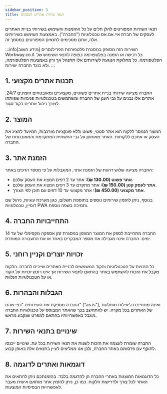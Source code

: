 ```yaml
---
sidebar_position: 3
title: תנאי שירות אתרים לעסקים
---
```


תנאי השירות המפורטים להלן חלים על כל ההזמנות והשימוש בשירותי בניית האתרים לעסקים של חברת איי.אמ.אס טכנולוגיות ("החברה"). באמצעות השימוש בשירותים אלה, אתם מסכימים לתנאים המפורטים במסמך זה.

:::info[מידע חשוב]
השירות הזה מסופק במסגרת פלטפורמת הפרילנסרים Workway.co.il. כל רכישה או הזמנה בפלטפורמה כפופה לתנאי השימוש של הפלטפורמה. כל מחלוקת הנוגעת לשירותים אלו תתנהל אך ורק באמצעות הפלטפורמה, ולא כנגד החברה ישירות.
:::

## 1. תכנות אתרים מקצועי
החברה מציעה שירותי בניית אתרים פשוטים, מקצועיים ומאובטחים הזמינים 24/7. אתרים אלו נבנים על גבי הענן של החברה ומשתמשים בטכנולוגיות פנימיות שפותחו לצורך ניהול אתרים בקוד סגור.

## 2. המוצר
המוצר הנמסר ללקוח הוא אתר סטטי, פשוט וללא פונקציות מורכבות, המיועד להציג את העסק או אתכם ללקוחות. האתר מאוחסן על גבי התשתית המתקדמת והמאובטחת של החברה.

## 3. הזמנת אתר
החברה מציעה שלוש דרגות של הזמנת אתר, המוגבלות על פי מספר הדפים באתר:
- **אתר פשוט (130.00 ₪):** אתר עד 2 דפים המציג את העסק שלכם.
- **אתר לעסק קטן (150.00 ₪):** אתר מתקדם עד 3 דפים המציג את העסק שלכם.
- **אתר מקצועי (450.00 ₪):** אתר מקצועי עד 10 דפים עם תוכן לפי הצורך.

בנוסף, ניתן להזמין שירותים נוספים בתוספת תשלום, כגון מערכת עוגיות, ניהול שם דומיין, טכנולוגיות PWA ותמיכה בשפה נוספת.

## 4. התחייבויות החברה
החברה מתחייבת לספק את המוצר המוזמן במסגרת זמן אספקה מקסימלי של עד 14 ימים. 
החברה אינה מגבילה את מספר המבקרים באתר או את התעבורה המותרת.

## 5. זכויות יוצרים וקניין רוחני
כל הזכויות על הטכנולוגיות והקוד המשמשים לבניית האתרים שייכים לחברה. הלקוח מקבל את הזכות להשתמש באתר בהתאם לתנאי השירות אך אינו רוכש זכויות על הקוד או על הטכנולוגיות הנלוות.

## 6. הגבלות והבהרות
החברה מספקת את השירותים "כפי שהם" ("as is"), ואינה מתחייבת ליעילות מוחלטת של האתרים בכל מקרה. יש להתחשב בכך שהאתר המבוסס על טכנולוגיות החברה מוגבל באפשרויותיו בהתאם למפרט שנקבע מראש.

## 7. שינויים בתנאי השירות
החברה שומרת לעצמה את הזכות לשנות את תנאי השירות בכל עת. שינויים ייכנסו לתוקף עם פרסומם באתר החברה, ולכן אנו ממליצים לעיין בתנאים אלה באופן קבוע.

## 8. דוגמאות ואתרים לדוגמה
כל הדוגמאות המוצגות באתרי החברה הן להדגמה בלבד. בהזמנתכם ניתן להתאים את האתר לכל צורך ולדרישות הלקוח. כמו כן, ניתן להזמין אתר מותאם אישית מעבר לאפשרויות הבסיסיות המוצעות.